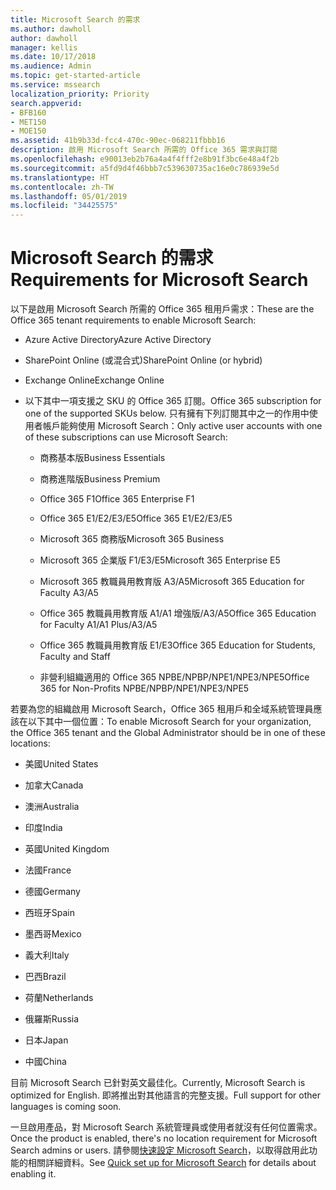 ```yaml
---
title: Microsoft Search 的需求
ms.author: dawholl
author: dawholl
manager: kellis
ms.date: 10/17/2018
ms.audience: Admin
ms.topic: get-started-article
ms.service: mssearch
localization_priority: Priority
search.appverid:
- BFB160
- MET150
- MOE150
ms.assetid: 41b9b33d-fcc4-470c-90ec-068211fbbb16
description: 啟用 Microsoft Search 所需的 Office 365 需求與訂閱
ms.openlocfilehash: e90013eb2b76a4a4f4fff2e8b91f3bc6e48a4f2b
ms.sourcegitcommit: a5fd9d4f46bbb7c539630735ac16e0c786939e5d
ms.translationtype: HT
ms.contentlocale: zh-TW
ms.lasthandoff: 05/01/2019
ms.locfileid: "34425575"
---
```

# <a name="requirements-for-microsoft-search"></a><span data-ttu-id="00804-103">Microsoft Search 的需求</span><span class="sxs-lookup"><span data-stu-id="00804-103">Requirements for Microsoft Search</span></span>

<span data-ttu-id="00804-104">以下是啟用 Microsoft Search 所需的 Office 365 租用戶需求：</span><span class="sxs-lookup"><span data-stu-id="00804-104">These are the Office 365 tenant requirements to enable Microsoft Search:</span></span> 
  
- <span data-ttu-id="00804-105">Azure Active Directory</span><span class="sxs-lookup"><span data-stu-id="00804-105">Azure Active Directory</span></span>
    
- <span data-ttu-id="00804-106">SharePoint Online (或混合式)</span><span class="sxs-lookup"><span data-stu-id="00804-106">SharePoint Online (or hybrid)</span></span>
    
- <span data-ttu-id="00804-107">Exchange Online</span><span class="sxs-lookup"><span data-stu-id="00804-107">Exchange Online</span></span>
    
- <span data-ttu-id="00804-108">以下其中一項支援之 SKU 的 Office 365 訂閱。</span><span class="sxs-lookup"><span data-stu-id="00804-108">Office 365 subscription for one of the supported SKUs below.</span></span> <span data-ttu-id="00804-109">只有擁有下列訂閱其中之一的作用中使用者帳戶能夠使用 Microsoft Search：</span><span class="sxs-lookup"><span data-stu-id="00804-109">Only active user accounts with one of these subscriptions can use Microsoft Search:</span></span>
    
  - <span data-ttu-id="00804-110">商務基本版</span><span class="sxs-lookup"><span data-stu-id="00804-110">Business Essentials</span></span>
    
  - <span data-ttu-id="00804-111">商務進階版</span><span class="sxs-lookup"><span data-stu-id="00804-111">Business Premium</span></span>
    
  - <span data-ttu-id="00804-112">Office 365 F1</span><span class="sxs-lookup"><span data-stu-id="00804-112">Office 365 Enterprise F1</span></span>
    
  - <span data-ttu-id="00804-113">Office 365 E1/E2/E3/E5</span><span class="sxs-lookup"><span data-stu-id="00804-113">Office 365 E1/E2/E3/E5</span></span>
    
  - <span data-ttu-id="00804-114">Microsoft 365 商務版</span><span class="sxs-lookup"><span data-stu-id="00804-114">Microsoft 365 Business</span></span>
    
  - <span data-ttu-id="00804-115">Microsoft 365 企業版 F1/E3/E5</span><span class="sxs-lookup"><span data-stu-id="00804-115">Microsoft 365 Enterprise E5</span></span>
    
  - <span data-ttu-id="00804-116">Microsoft 365 教職員用教育版 A3/A5</span><span class="sxs-lookup"><span data-stu-id="00804-116">Microsoft 365 Education for Faculty A3/A5</span></span>
    
  - <span data-ttu-id="00804-117">Office 365 教職員用教育版 A1/A1 增強版/A3/A5</span><span class="sxs-lookup"><span data-stu-id="00804-117">Office 365 Education for Faculty A1/A1 Plus/A3/A5</span></span>
    
  - <span data-ttu-id="00804-118">Office 365 教職員用教育版 E1/E3</span><span class="sxs-lookup"><span data-stu-id="00804-118">Office 365 Education for Students, Faculty and Staff</span></span>
    
  - <span data-ttu-id="00804-119">非營利組織適用的 Office 365 NPBE/NPBP/NPE1/NPE3/NPE5</span><span class="sxs-lookup"><span data-stu-id="00804-119">Office 365 for Non-Profits NPBE/NPBP/NPE1/NPE3/NPE5</span></span>
    
<span data-ttu-id="00804-120">若要為您的組織啟用 Microsoft Search，Office 365 租用戶和全域系統管理員應該在以下其中一個位置：</span><span class="sxs-lookup"><span data-stu-id="00804-120">To enable Microsoft Search for your organization, the Office 365 tenant and the Global Administrator should be in one of these locations:</span></span>
  
- <span data-ttu-id="00804-121">美國</span><span class="sxs-lookup"><span data-stu-id="00804-121">United States</span></span>
    
- <span data-ttu-id="00804-122">加拿大</span><span class="sxs-lookup"><span data-stu-id="00804-122">Canada</span></span>
    
- <span data-ttu-id="00804-123">澳洲</span><span class="sxs-lookup"><span data-stu-id="00804-123">Australia</span></span>
    
- <span data-ttu-id="00804-124">印度</span><span class="sxs-lookup"><span data-stu-id="00804-124">India</span></span>
    
- <span data-ttu-id="00804-125">英國</span><span class="sxs-lookup"><span data-stu-id="00804-125">United Kingdom</span></span>
    
- <span data-ttu-id="00804-126">法國</span><span class="sxs-lookup"><span data-stu-id="00804-126">France</span></span>
    
- <span data-ttu-id="00804-127">德國</span><span class="sxs-lookup"><span data-stu-id="00804-127">Germany</span></span>
  
- <span data-ttu-id="00804-128">西班牙</span><span class="sxs-lookup"><span data-stu-id="00804-128">Spain</span></span>
    
- <span data-ttu-id="00804-129">墨西哥</span><span class="sxs-lookup"><span data-stu-id="00804-129">Mexico</span></span>
    
- <span data-ttu-id="00804-130">義大利</span><span class="sxs-lookup"><span data-stu-id="00804-130">Italy</span></span>
    
- <span data-ttu-id="00804-131">巴西</span><span class="sxs-lookup"><span data-stu-id="00804-131">Brazil</span></span>
    
- <span data-ttu-id="00804-132">荷蘭</span><span class="sxs-lookup"><span data-stu-id="00804-132">Netherlands</span></span>
    
- <span data-ttu-id="00804-133">俄羅斯</span><span class="sxs-lookup"><span data-stu-id="00804-133">Russia</span></span>
    
- <span data-ttu-id="00804-134">日本</span><span class="sxs-lookup"><span data-stu-id="00804-134">Japan</span></span>

- <span data-ttu-id="00804-135">中國</span><span class="sxs-lookup"><span data-stu-id="00804-135">China</span></span>
 
<span data-ttu-id="00804-136">目前 Microsoft Search 已針對英文最佳化。</span><span class="sxs-lookup"><span data-stu-id="00804-136">Currently, Microsoft Search is optimized for English.</span></span> <span data-ttu-id="00804-137">即將推出對其他語言的完整支援。</span><span class="sxs-lookup"><span data-stu-id="00804-137">Full support for other languages is coming soon.</span></span>

<span data-ttu-id="00804-138">一旦啟用產品，對 Microsoft Search 系統管理員或使用者就沒有任何位置需求。</span><span class="sxs-lookup"><span data-stu-id="00804-138">Once the product is enabled, there's no location requirement for Microsoft Search admins or users.</span></span> <span data-ttu-id="00804-139">請參閱[快速設定 Microsoft Search](quick-set-up.md)，以取得啟用此功能的相關詳細資料。</span><span class="sxs-lookup"><span data-stu-id="00804-139">See [Quick set up for Microsoft Search](quick-set-up.md) for details about enabling it.</span></span> 

  

